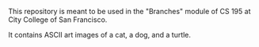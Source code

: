 This repository is meant to be used in the "Branches" module of CS 195 at City College of San Francisco.
 
It contains ASCII art images of a cat, a dog, and a turtle.
